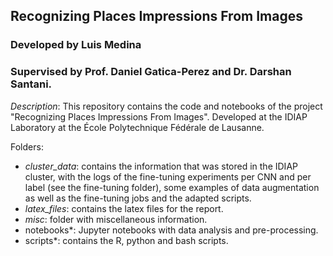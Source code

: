 ## Recognizing Places Impressions From Images
### Developed by Luis Medina
### Supervised by Prof. Daniel Gatica-Perez and Dr. Darshan Santani.

*Description*: This repository contains the code and notebooks of the project "Recognizing Places Impressions From Images". Developed at the IDIAP Laboratory at the École Polytechnique Fédérale de Lausanne.

Folders:
* *cluster_data*: contains the information that was stored in the IDIAP cluster, with the logs of the fine-tuning experiments per CNN and per label (see the fine-tuning folder), some examples of data augmentation as well as the fine-tuning jobs and the adapted scripts.
* *latex_files*: contains the latex files for the report.
* *misc*: folder with miscellaneous information.
* notebooks*: Jupyter notebooks with data analysis and pre-processing.
* scripts*: contains the R, python and bash scripts.

